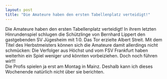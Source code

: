 ```yaml
---
layout: post
title: "Die Amateure haben den ersten Tabellenplatz verteidigt!"
---
```


Die Amateure haben den ersten Tabellenplatz verteidigt! In ihrem letzten Hinrundenspiel schlugen die Schützlinge von Bernhard Lippert den gastgebenden SV Jügesheim mit 1:0. Das Tor erzielte Albert Streit. Mit dem Titel des Herbstmeisters können sich die Amateure damit allerdings nicht schmücken: Die Verfolger aus Höchst und vom FSV Frankfurt haben weiterhin ein Spiel weniger und könnten vorbeiziehen. Doch noch führen wir!!!  
Die Profis spielen ja erst am Montag in Mainz. Deshalb kann ich dieses Wochenende natürlich nicht über sie berichten.
